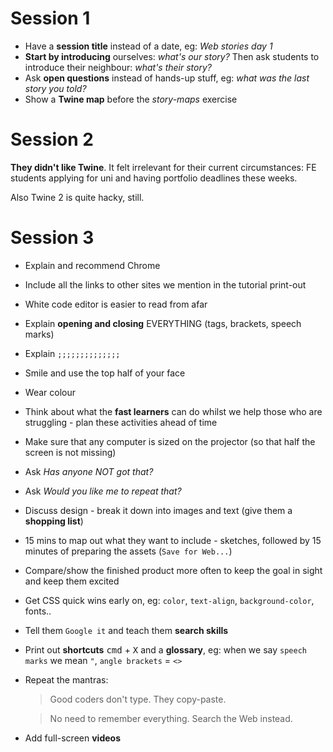# Session 1

* Have a **session title** instead of a date, eg: *Web stories day 1*
* **Start by introducing** ourselves: *what's our story?* Then ask students to introduce their neighbour: *what's their story?*
* Ask **open questions** instead of hands-up stuff, eg: *what was the last story you told?*
* Show a **Twine map** before the *story-maps* exercise

# Session 2

**They didn't like Twine**. It felt irrelevant for their current circumstances: FE students applying for uni and having portfolio deadlines these weeks.

Also Twine 2 is quite hacky, still.

# Session 3

* Explain and recommend Chrome
* Include all the links to other sites we mention in the tutorial print-out
* White code editor is easier to read from afar
* Explain **opening and closing** EVERYTHING (tags, brackets, speech marks)
* Explain `;;;;;;;;;;;;;;`
* Smile and use the top half of your face
* Wear colour 
* Think about what the **fast learners** can do whilst we help those who are struggling - plan these activities ahead of time
* Make sure that any computer is sized on the projector (so that half the screen is not missing)
* Ask *Has anyone NOT got that?*  
* Ask *Would you like me to repeat that?*
* Discuss design - break it down into images and text (give them a **shopping list**)
* 15 mins to map out what they want to include - sketches, followed by 15 minutes of preparing the assets (`Save for Web...`)
* Compare/show the finished product more often to keep the goal in sight and keep them excited
* Get CSS quick wins early on, eg: `color`, `text-align`, `background-color`, fonts..
* Tell them `Google it` and teach them **search skills**
* Print out **shortcuts** <kbd>cmd</kbd> + <kbd>X</kbd> and a **glossary**, eg: when we say `speech marks` we mean `"`, `angle brackets` = `<>`
* Repeat the mantras:

	> Good coders don't type. They copy-paste.  
  
	> No need to remember everything. Search the Web instead.
* Add full-screen **videos**